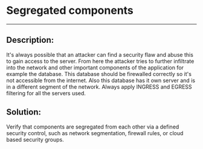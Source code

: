 # Segregated components
-------

## Description:

It's always possible that an attacker can find a security flaw and abuse this to gain access
to the server. From here the attacker tries to further infiltrate into the network and other
important components of the application for example the database. This database should be firewalled
correctly so it's not accessible from the internet. Also this database has it own server and is in a
different segment of the network. Always apply INGRESS and EGRESS filtering for all the servers used.

## Solution:

Verify that components are segregated from each other via a defined security control, such as
network segmentation, firewall rules, or cloud based security groups.
